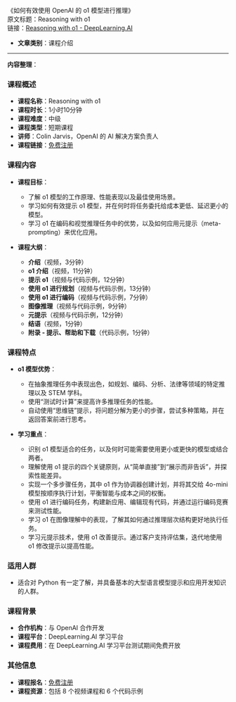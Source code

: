 《如何有效使用 OpenAI 的 o1 模型进行推理》  
  原文标题：Reasoning with o1  
  链接：[Reasoning with o1 - DeepLearning.AI](https://www.deeplearning.ai/short-courses/reasoning-with-o1/)

- **文章类别**：课程介绍

---

**内容整理**：

### 课程概述
- **课程名称**：Reasoning with o1
- **课程时长**：1小时10分钟
- **课程难度**：中级
- **课程类型**：短期课程
- **讲师**：Colin Jarvis，OpenAI 的 AI 解决方案负责人
- **课程链接**：[免费注册](https://learn.deeplearning.ai/courses/reasoning-with-o1)

### 课程内容
- **课程目标**：
  - 了解 o1 模型的工作原理、性能表现以及最佳使用场景。
  - 学习如何有效提示 o1 模型，并在何时将任务委托给成本更低、延迟更小的模型。
  - 学习 o1 在编码和视觉推理任务中的优势，以及如何应用元提示（meta-prompting）来优化应用。

- **课程大纲**：
  - **介绍**（视频，3分钟）
  - **o1 介绍**（视频，11分钟）
  - **提示 o1**（视频与代码示例，12分钟）
  - **使用 o1 进行规划**（视频与代码示例，13分钟）
  - **使用 o1 进行编码**（视频与代码示例，7分钟）
  - **图像推理**（视频与代码示例，9分钟）
  - **元提示**（视频与代码示例，12分钟）
  - **结语**（视频，1分钟）
  - **附录 - 提示、帮助和下载**（代码示例，1分钟）

### 课程特点
- **o1 模型优势**：
  - 在抽象推理任务中表现出色，如规划、编码、分析、法律等领域的特定推理以及 STEM 学科。
  - 使用“测试时计算”来提高许多推理任务的性能。
  - 自动使用“思维链”提示，将问题分解为更小的步骤，尝试多种策略，并在返回答案前进行思考。

- **学习重点**：
  - 识别 o1 模型适合的任务，以及何时可能需要使用更小或更快的模型或结合两者。
  - 理解使用 o1 提示的四个关键原则，从“简单直接”到“展示而非告诉”，并探索性能差异。
  - 实现一个多步骤任务，其中 o1 作为协调器创建计划，并将其交给 4o-mini 模型按顺序执行计划，平衡智能与成本之间的权衡。
  - 使用 o1 进行编码任务，构建新应用、编辑现有代码，并通过运行编码竞赛来测试性能。
  - 学习 o1 在图像理解中的表现，了解其如何通过推理层次结构更好地执行任务。
  - 学习元提示技术，使用 o1 改善提示。通过客户支持评估集，迭代地使用 o1 修改提示以提高性能。

### 适用人群
- 适合对 Python 有一定了解，并具备基本的大型语言模型提示和应用开发知识的人群。

### 课程背景
- **合作机构**：与 OpenAI 合作开发
- **课程平台**：DeepLearning.AI 学习平台
- **课程费用**：在 DeepLearning.AI 学习平台测试期间免费开放

### 其他信息
- **课程报名**：[免费注册](https://learn.deeplearning.ai/courses/reasoning-with-o1)
- **课程资源**：包括 8 个视频课程和 6 个代码示例